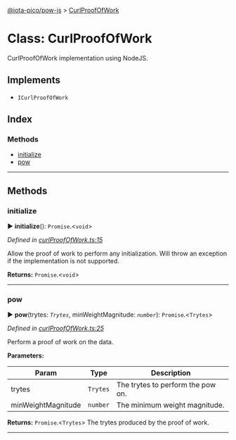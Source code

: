 [@iota-pico/pow-js](../README.md) > [CurlProofOfWork](../classes/curlproofofwork.md)



# Class: CurlProofOfWork


CurlProofOfWork implementation using NodeJS.

## Implements

* `ICurlProofOfWork`

## Index

### Methods

* [initialize](curlproofofwork.md#initialize)
* [pow](curlproofofwork.md#pow)



---
## Methods
<a id="initialize"></a>

###  initialize

► **initialize**(): `Promise`.<`void`>



*Defined in [curlProofOfWork.ts:15](https://github.com/iotaeco/iota-pico-pow-js/blob/27c0253/src/curlProofOfWork.ts#L15)*



Allow the proof of work to perform any initialization. Will throw an exception if the implementation is not supported.




**Returns:** `Promise`.<`void`>





___

<a id="pow"></a>

###  pow

► **pow**(trytes: *`Trytes`*, minWeightMagnitude: *`number`*): `Promise`.<`Trytes`>



*Defined in [curlProofOfWork.ts:25](https://github.com/iotaeco/iota-pico-pow-js/blob/27c0253/src/curlProofOfWork.ts#L25)*



Perform a proof of work on the data.


**Parameters:**

| Param | Type | Description |
| ------ | ------ | ------ |
| trytes | `Trytes`   |  The trytes to perform the pow on. |
| minWeightMagnitude | `number`   |  The minimum weight magnitude. |





**Returns:** `Promise`.<`Trytes`>
The trytes produced by the proof of work.






___


